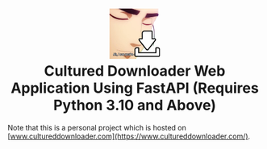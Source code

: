 <h1 align="center">
    <img src="/src/static/images/icons/apple-touch-icon.png" width="100px" height="100px" alt="Cultured Downloader Logo">
    <br>
    Cultured Downloader Web Application Using FastAPI
    (Requires Python 3.10 and Above)
</h1>

Note that this is a personal project which is hosted on [www.cultureddownloader.com](https://www.cultureddownloader.com/).
